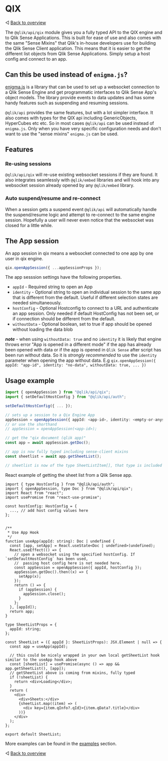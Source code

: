 # QIX

◁ [Back to overview](../README.md)

The `@qlik/api/qix` module gives you a fully typed API to the QIX engine and to Qlik Sense Applications. This is built for ease of use and also comes with the same "Sense Mixins" that Qlik's in-house developers use for building the Qlik Sense Client application. This means that it is easier to get the different list objects from Qlik Sense Applications. Simply setup a host config and connect to an app.

## Can this be used instead of `enigma.js`?

[enigma.js](https://github.com/qlik-oss/enigma.js) is a library that can be used to set up a websocket connection to a Qlik Sense Engine and get programmatic interfaces to Qlik Sense App's object models. The library provide events to data updates and has some handy features such as suspending and resuming sessions.

`@qlik/api` provides the same features, but with a lot simpler interface. It also comes with types for the QIX api including GenericObjects, HyperCubes etc etc. So in most cases `@qlik/api` can be used instead of `enigma.js`. Only when you have very specific configuration needs and don't want to use the "sense mixins" `enigma.js` can be used.

## Features

### Re-using sessions

`@qlik/api/qix` will re-use existing websocket sessions if they are found. It also integrates seamlessly with `@qlik/embed` libraries and will hook into any websocket session already opened by any `@qlik/embed` library.

### Auto suspend/resume and re-connect

When a session gets a suspend event `@qlik/api` will automatically handle the suspend/resume logic and attempt to re-connect to the same engine session. Hopefully a user will never even notice that the websocket was closed for a little while.

## The App session

An app session in qix means a websocket connected to one app by one user in qix engine.

```js
qix.openAppSession({ ...appSessionProps });
```

The app sesssion settings have the following properties.

- `appId` - Required string to open an App
- `identity` - Optional string to open an individual session to the same app that is different from the default. Useful if different selection states are needed simultaneously.
- `hostConfig` - Optional Hostconfig to connect to a URL and authenticate an app session. Only needed if default HostConfig has not been set, or if connection should be different from the default.
- `withoutData` - Optional boolean, set to true if app should be opened without loading the data blob

**_note_** - when using `withoutData: true` and no `identity` it is likely that engine throws error "App is opened in a different mode" if the app has already been opened with data or if the app is opened in `Qlik Sense` after script has been run without data. So it is _strongly recommended_ to use the `identity` parameter when opening the app without data. E.g `qix.openAppSession({ appId: "app-id", identity: "no-data", withoutData: true, ... })`

## Usage example

```ts
import { openAppSession } from "@qlik/api/qix";
import { setDefaultHostConfig } from "@qlik/api/auth";

setDefaultHostConfig({ ... });

// sets up a session to a Qix Engine App
appSession = openAppSession({ appId: <app-id>, identity: <empty-or-anystring>, hostConfig: <only-if-different-from-default>, withoutData: <default to false>" });
// or use the shorthand
// appSession = openAppSession(<app-id>);

// get the "qix document (qlik app)"
const app = await appSession.getDoc();

// app is now fully typed including sense-client mixins
const sheetlist = await app.getSheetList();

// sheetlist is now of the type SheetListItem[], that type is included in the package.
```

React example of getting the sheet list from a Qlik Sense app.

```tsx
import { type HostConfig } from "@qlik/api/auth";
import { openAppSession, type Doc } from "@qlik/api/qix";
import React from "react";
import usePromise from "react-use-promise";

const hostConfig: HostConfig = {
  ..., // add host config values here
};


/**
 * Use App Hook
 */
function useApp(appId: string): Doc | undefined {
  const [app, setApp] = React.useState<Doc | undefined>(undefined);
  React.useEffect(() => {
    // open a websocket using the specified hostConfig. If `setDefaultHostConfig` has been used,
    //  passing host config here is not needed here.
    const appSession = openAppSession({ appId, hostConfig });
    appSession.getDoc().then((x) => {
      setApp(x);
    });
    return () => {
      if (appSession) {
        appSession.close();
      }
    };
  }, [appId]);
  return app;
}

type SheetListProps = {
  appId: string;
};

const SheetList = ({ appId }: SheetListProps): JSX.Element | null => {
  const app = useApp(appId);

  // this could be nicely wrapped in your own local getSheetList hook similar to the useApp hook above
  const [sheetList] = usePromise(async () => app && app.getSheetList(), [app]);
  // getSheetList above is coming from mixins, fully typed
  if (!sheetList) {
    return <div>Loading</div>;
  }
  return (
    <div>
      <div>Sheets:</div>
      {sheetList.map((item) => (
        <div key={item.qInfo?.qId}>{item.qData?.title}</div>
      ))}
    </div>
  );
};

export default SheetList;
```

More examples can be found in the [examples](examples.md) section.

◁ [Back to overview](../README.md)
